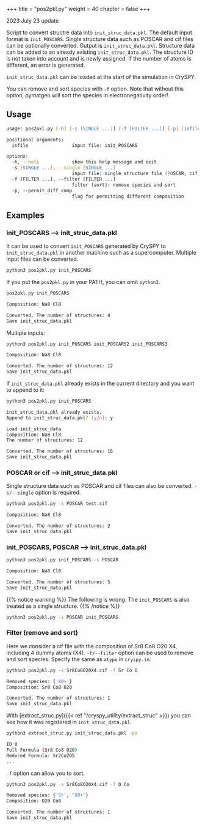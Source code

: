 +++
title = "pos2pkl.py"
weight = 40
chapter = false
+++


2023 July 23 update

Script to convert structre data into `init_struc_data.pkl`. The default input format is `init_POSCARS`. Single structure data such as POSCAR and cif files can be optionally converted. Output is `init_struc_data.pkl`. Structure data can be added to an already existing `init_struc_data.pkl`. The structure ID is not taken into account and is newly assigned. If the number of atoms is different, an error is generated.

`init_struc_data.pkl` can be loaded at the start of the simulation in CrySPY.

You can remove and sort species with `-f` option. Note that without this option, pymatgen will sort the species in electronegativity order!

## Usage
``` zsh
usage: pos2pkl.py [-h] [-s [SINGLE ...]] [-f [FILTER ...]] [-p] [infile ...]

positional arguments:
  infile                input file: init_POSCARS

options:
  -h, --help            show this help message and exit
  -s [SINGLE ...], --single [SINGLE ...]
                        input file: single structure file (POSCAR, cif)
  -f [FILTER ...], --filter [FILTER ...]
                        filter (sort): remove species and sort
  -p, --permit_diff_comp
                        flag for permitting different composition
```

## Examples
### init_POSCARS --> init_struc_data.pkl
It can be used to convert `init_POSCARS` generated by CrySPY to `init_struc_data.pkl` in another machine such as a supercomputer. Multiple input files can be converted.

``` bash
python3 pos2pkl.py init_POSCARS
```
If you put the `pos2pkl.py` in your PATH, you can omit `python3`.
``` bash
pos2pkl.py init_POSCARS
```
``` bash
Composition: Na8 Cl8

Converted. The number of structures: 4
Save init_struc_data.pkl
```

Multiple inputs:
``` bash
python3 pos2pkl.py init_POSCARS init_POSCARS2 init_POSCARS3
```
``` bash
Composition: Na8 Cl8

Converted. The number of structures: 12
Save init_struc_data.pkl
```

If `init_struc_data.pkl` already exists in the current directory and you want to append to it:
``` zsh
python3 pos2pkl.py init_POSCARS
```
``` bash
init_struc_data.pkl already exists.
Append to init_struc_data.pkl? [y/n]: y

Load init_struc_data
Composition: Na8 Cl8
The number of structures: 12

Converted. The number of structures: 16
Save init_struc_data.pkl
```

### POSCAR or cif --> init_struc_data.pkl
Single structure data such as POSCAR and cif files can also be converted. `-s/--single` option is required.

``` zsh
python3 pos2pkl.py -s POSCAR test.cif
```
``` bash
Composition: Na8 Cl8

Converted. The number of structures: 2
Save init_struc_data.pkl
```

### init_POSCARS, POSCAR --> init_struc_data.pkl

``` zsh
python3 pos2pkl.py init_POSCARS -s POSCAR
```
``` bash
Composition: Na8 Cl8

Converted. The number of structures: 5
Save init_struc_data.pkl
```

{{% notice warning %}}
The following is wrong. The `init_POSCARS` is also treated as a single structure.
{{% /notice %}}

``` zsh
python3 pos2pkl.py -s POSCAR init_POSCARS
```

### Filter (remove and sort)
Here we consider a cif file with the composition of Sr8 Co8 O20 X4,
including 4 dummy atoms (X4).
`-f/--filter` option can be used to remove and sort species.
Specify the same as `atype` in `cryspy.in`.

``` bash
python3 pos2pkl.py -s Sr8Co8O20X4.cif -f Sr Co O
```
``` bash
Removed species: {'X0+'}
Composition: Sr8 Co8 O20

Converted. The number of structures: 1
Save init_struc_data.pkl
```

With [extract_struc.py]({{< ref "/cryspy_utility/extract_struc" >}}) you can see how it was registered in `init_struc_data.pkl`.

``` bash
python3 extract_struc.py init_struc_data.pkl -pa
```
``` bash
ID 0
Full Formula (Sr8 Co8 O20)
Reduced Formula: Sr2Co2O5
...
```

`-f` option can allow you to sort.
``` bash
python3 pos2pkl.py -s Sr8Co8O20X4.cif -f O Co 
```
``` bash
Removed species: {'Sr', 'X0+'}
Composition: O20 Co8

Converted. The number of structures: 1
Save init_struc_data.pkl
```